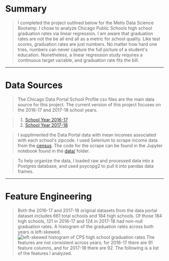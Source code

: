 

# Summary

> I completed the project outlined below for the Metis Data Science Bootamp. I chose to analyze Chicago Public Schools high school graduation rates via linear regression.  I am aware that graduation rates are not the be all end all as a metric for school quality. Like test scores, graduation rates are just numbers. No matter how hard one tries, numbers can never capture the full picture of a student's education. Nonetheless, a linear regression study requires a continuous target variable, and graduation rate fits the bill.

---

# Data Sources
> The  Chicago Data Portal School Profile csv files are the main data source for this project. The current version of this project focuses on the 2016-17 and 2017-18 school years.

> 1. [School Year 2016-17](https://data.cityofchicago.org/Education/Chicago-Public-Schools-School-Profile-Information-/8i6r-et8s)
> 2. [School Year 2017-18](https://data.cityofchicago.org/Education/Chicago-Public-Schools-School-Profile-Information-/w4qj-h7bg)

> I supplimented the Data Portal data with mean incomes associated with each school's zipcode.  I used Selenium to scrape income data from the [census]( https://factfinder.census.gov). The code for the scrape can be found in the Jupyter notebook found in the [data/]('data') folder.

> To help organize the data, I loaded raw and processed data into a Postgres database, and used psycopg2 to pull it into pandas data frames.

---

# Feature Engineering

> Both the 2016-17 and 2017-18 original datasets from the data portal dataset includes 661 total schools and 184 high schools.  Of those 184 high schools, 121 in  2016-17 and 124 in 2017-18 had non-null graduation rates.  A histogram of the graduation rates across both years is left-skewed.
![left-skewed histogram of CPS high school graduation rates](data:image/svg+xml;base64,PD94bWwgdmVyc2lvbj0iMS4wIiBlbmNvZGluZz0idXRmLTgiIHN0YW5kYWxvbm)
> The features are not consistent across years; for 2016-17 there are 91 feature columns, and for 2017-18 there are 92. The following is a list of the features I analyzed.


